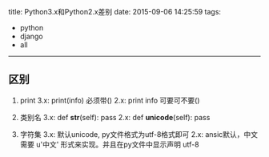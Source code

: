 title: Python3.x和Python2.x差别
date: 2015-09-06 14:25:59
tags:
- python
- django
- all
------
## 区别

1.  print
    3.x: print(info) 必须带()
    2.x: print info  可要可不要()
    
2.  类别名
    3.x: 
        def __str__(self):
            pass
    2.x:
        def __unicode__(self):
            pass
          
3.  字符集
    3.x: 默认unicode, py文件格式为utf-8格式即可
    2.x: ansic默认，中文需要 u'中文' 形式来实现。并且在py文件中显示声明 utf-8
